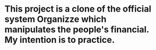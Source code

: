 # This project is a clone of the official system Organizze which manipulates the people's financial. My intention is to practice.
